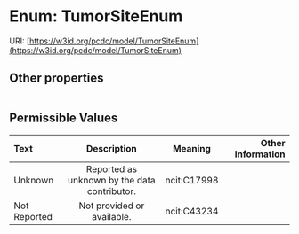 
# Enum: TumorSiteEnum




URI: [https://w3id.org/pcdc/model/TumorSiteEnum](https://w3id.org/pcdc/model/TumorSiteEnum)


## Other properties

|  |  |  |
| --- | --- | --- |

## Permissible Values

| Text | Description | Meaning | Other Information |
| :--- | :---: | :---: | ---: |
| Unknown | Reported as unknown by the data contributor. | ncit:C17998 |  |
| Not Reported | Not provided or available. | ncit:C43234 |  |

